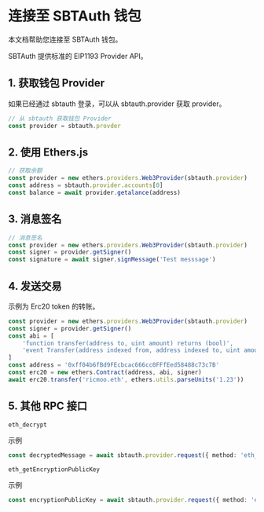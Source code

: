 # 连接至 SBTAuth 钱包

本文档帮助您连接至 SBTAuth 钱包。

SBTAuth 提供标准的 EIP1193 Provider API。

## 1. 获取钱包 Provider
如果已经通过 sbtauth 登录，可以从 sbtauth.provider 获取 provider。
```typescript
// 从 sbtauth 获取钱包 Provider
const provider = sbtauth.provder
```
## 2. 使用 Ethers.js 
```typescript
// 获取余额
const provider = new ethers.providers.Web3Provider(sbtauth.provider)
const address = sbtauth.provider.accounts[0]
const balance = await provider.getalance(address)
```
## 3. 消息签名
```typescript
// 消息签名
const provider = new ethers.providers.Web3Provider(sbtauth.provider)
const signer = provider.getSigner()
const signature = await signer.signMessage('Test messsage')
```
## 4. 发送交易
示例为 Erc20 token 的转账。
```typescript
const provider = new ethers.providers.Web3Provider(sbtauth.provider)
const signer = provider.getSigner()
const abi = [
	'function transfer(address to, uint amount) returns (bool)',
	'event Transfer(address indexed from, address indexed to, uint amount)',
]
const address = '0xff04b6fBd9FEcbcac666cc0FFfEed58488c73c7B'
const erc20 = new ethers.Contract(address, abi, signer)
await erc20.transfer('ricmoo.eth', ethers.utils.parseUnits('1.23'))
```
## 5. 其他 RPC 接口

`eth_decrypt`

示例
```typescript
const decryptedMessage = await sbtauth.provider.request({ method: 'eth_decrypt', params: [message] })
```

`eth_getEncryptionPublicKey`

示例
```typescript
const encryptionPublicKey = await sbtauth.provider.request({ method: 'eth_getEncryptionPublicKey' })
```
